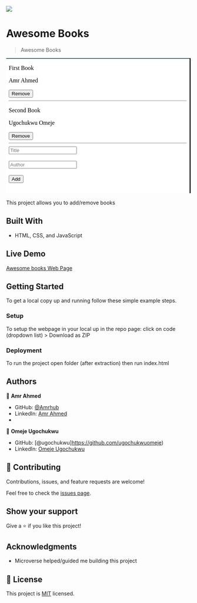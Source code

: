![](https://img.shields.io/badge/Microverse-blueviolet)

# Awesome Books

> Awesome Books

![screenshot](./app_screenshot.png)

This project allows you to add/remove books

## Built With

- HTML, CSS, and JavaScript

## Live Demo

[Awesome books Web Page](https://amrhub.github.io/Awesome-Books/)

## Getting Started

To get a local copy up and running follow these simple example steps.

### Setup

To setup the webpage in your local up in the repo page:
click on code (dropdown list) > Download as ZIP

### Deployment

To run the project open folder (after extraction) then run index.html

## Authors

👤 **Amr Ahmed**

- GitHub: [@Amrhub](https://github.com/Amrhub/)
- LinkedIn: [Amr Ahmed](https://www.linkedin.com/in/amr-ahmed-655420191/)
- 
👤 **Omeje Ugochukwu**

- GitHub: [@ugochukwu]https://github.com/ugochukwuomeje)
- LinkedIn: [Omeje Ugochukwu](https://www.linkedin.com/in/ugochukwu-omejev/)

## 🤝 Contributing

Contributions, issues, and feature requests are welcome!

Feel free to check the [issues page](../../issues/).

## Show your support

Give a ⭐️ if you like this project!

## Acknowledgments

- Microverse helped/guided me building this project

## 📝 License

This project is [MIT](./MIT.md) licensed.
